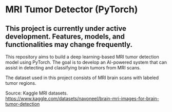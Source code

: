 # MRI Tumor Detector (PyTorch)

## This project is currently under active development. Features, models, and functionalities may change frequently.

This repository aims to build a deep learning-based MRI tumor detection model using PyTorch. The goal is to develop
an AI-powered system that can assist in detecting and classifying brain tumors from MRI scans.

The dataset used in this project consists of MRI brain scans with labeled tumor regions.

Source: Kaggle MRI datasets.
https://www.kaggle.com/datasets/navoneel/brain-mri-images-for-brain-tumor-detection
